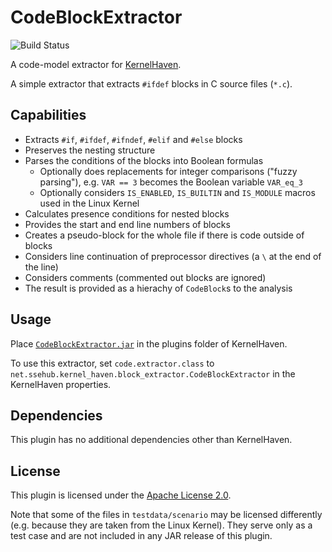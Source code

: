 # CodeBlockExtractor

![Build Status](https://jenkins.sse.uni-hildesheim.de/buildStatus/icon?job=KH_CodeBlockExtractor)

A code-model extractor for [KernelHaven](https://github.com/KernelHaven/KernelHaven).

A simple extractor that extracts `#ifdef` blocks in C source files (`*.c`).

## Capabilities

* Extracts `#if`, `#ifdef`, `#ifndef`, `#elif` and `#else` blocks
* Preserves the nesting structure
* Parses the conditions of the blocks into Boolean formulas
	* Optionally does replacements for integer comparisons ("fuzzy parsing"), e.g. `VAR == 3` becomes the Boolean variable `VAR_eq_3`
	* Optionally considers `IS_ENABLED`, `IS_BUILTIN` and `IS_MODULE` macros used in the Linux Kernel
* Calculates presence conditions for nested blocks
* Provides the start and end line numbers of blocks
* Creates a pseudo-block for the whole file if there is code outside of blocks
* Considers line continuation of preprocessor directives (a `\` at the end of the line)
* Considers comments (commented out blocks are ignored)
* The result is provided as a hierachy of `CodeBlock`s to the analysis

## Usage

Place [`CodeBlockExtractor.jar`](https://jenkins.sse.uni-hildesheim.de/view/KernelHaven/job/KH_CodeBlockExtractor/lastSuccessfulBuild/artifact/build/jar/CodeBlockExtractor.jar) in the plugins folder of KernelHaven.

To use this extractor, set `code.extractor.class` to `net.ssehub.kernel_haven.block_extractor.CodeBlockExtractor` in the KernelHaven properties.

## Dependencies

This plugin has no additional dependencies other than KernelHaven.

## License

This plugin is licensed under the [Apache License 2.0](https://www.apache.org/licenses/LICENSE-2.0.html).

Note that some of the files in `testdata/scenario` may be licensed differently (e.g. because they are taken from the Linux Kernel). They serve only as a test case and are not included in any JAR release of this plugin.
